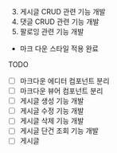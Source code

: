 3. 게시글 CRUD 관련 기능 개발
4. 댓글 CRUD 관련 기능 개발
5. 팔로잉 관련 기능 개발

- 마크 다운 스타일 적용 완료

TODO
- [ ] 마크다운 에디터 컴포넌트 분리
- [ ] 마크다운 뷰어 컴포넌트 분리
- [ ] 게시글 생성 기능 개발
- [ ] 게시글 수정 기능 개발
- [ ] 게시글 삭제 기능 개발
- [ ] 게시글 단건 조회 기능 개발
- [ ] 게시글 